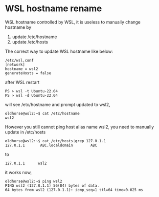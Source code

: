 # WSL hostname rename

WSL hostname controlled by WSL, it is useless to manually change hostname by 
1) update /etc/hostname
2) update /etc/hosts

The correct way to update WSL hostname like below:
```
/etc/wsl.conf
[network]
hostname = wsl2
generateHosts = false
```

after WSL restart
```
PS > wsl -t Ubuntu-22.04
PS > wsl -d Ubuntu-22.04
```
will see /etc/hostname and prompt updated to wsl2, 
```
oldhorse@wsl2:~$ cat /etc/hostname
wsl2
```
However you still cannot ping host alias name wsl2,
you need to manually update in /etc/hosts
```
oldhorse@wsl2:~$ cat /etc/hosts|grep 127.0.1.1
127.0.1.1       ABC.localdomain        ABC
```
to 
```
127.0.1.1      wsl2
```
it works now, 
```
oldhorse@wsl2:~$ ping wsl2
PING wsl2 (127.0.1.1) 56(84) bytes of data.
64 bytes from wsl2 (127.0.1.1): icmp_seq=1 ttl=64 time=0.025 ms
```

